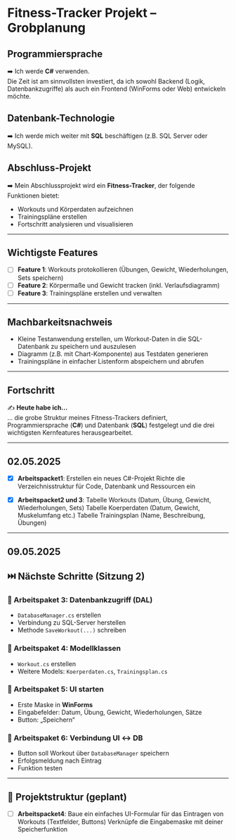 # Fitness-Tracker Projekt – Grobplanung

## Programmiersprache
➡️ Ich werde **C#** verwenden.  
Die Zeit ist am sinnvollsten investiert, da ich sowohl Backend (Logik, Datenbankzugriffe) als auch ein Frontend (WinForms oder Web) entwickeln möchte.

## Datenbank-Technologie
➡️ Ich werde mich weiter mit **SQL** beschäftigen (z.B. SQL Server oder MySQL).

## Abschluss-Projekt
➡️ Mein Abschlussprojekt wird ein **Fitness-Tracker**, der folgende Funktionen bietet:

- Workouts und Körperdaten aufzeichnen
- Trainingspläne erstellen
- Fortschritt analysieren und visualisieren

---

## Wichtigste Features

- [ ] **Feature 1**: Workouts protokollieren (Übungen, Gewicht, Wiederholungen, Sets speichern)
- [ ] **Feature 2**: Körpermaße und Gewicht tracken (inkl. Verlaufsdiagramm)
- [ ] **Feature 3**: Trainingspläne erstellen und verwalten

---

## Machbarkeitsnachweis

- Kleine Testanwendung erstellen, um Workout-Daten in die SQL-Datenbank zu speichern und auszulesen
- Diagramm (z.B. mit Chart-Komponente) aus Testdaten generieren
- Trainingspläne in einfacher Listenform abspeichern und abrufen

---

## Fortschritt

✍️ **Heute habe ich...**  
... die grobe Struktur meines Fitness-Trackers definiert, Programmiersprache (**C#**) und Datenbank (**SQL**) festgelegt und die drei wichtigsten Kernfeatures herausgearbeitet.

---

## 02.05.2025
- [x] **Arbeitspacket1**:
Erstellen ein neues C#-Projekt 
Richte die Verzeichnisstruktur für Code, Datenbank und Ressourcen ein

- [x] **Arbeitspacket2 und 3**:
Tabelle Workouts (Datum, Übung, Gewicht, Wiederholungen, Sets)
Tabelle Koerperdaten (Datum, Gewicht, Muskelumfang etc.)
Tabelle Trainingsplan (Name, Beschreibung, Übungen)


---
## 09.05.2025

## ⏭️ Nächste Schritte (Sitzung 2)

### 🧩 Arbeitspaket 3: Datenbankzugriff (DAL)
- `DatabaseManager.cs` erstellen
- Verbindung zu SQL-Server herstellen
- Methode `SaveWorkout(...)` schreiben

### 🧩 Arbeitspaket 4: Modellklassen
- `Workout.cs` erstellen
- Weitere Models: `Koerperdaten.cs`, `Trainingsplan.cs`

### 🧩 Arbeitspaket 5: UI starten
- Erste Maske in **WinForms**
- Eingabefelder: Datum, Übung, Gewicht, Wiederholungen, Sätze
- Button: „Speichern“

### 🧩 Arbeitspaket 6: Verbindung UI ↔ DB
- Button soll Workout über `DatabaseManager` speichern
- Erfolgsmeldung nach Eintrag
- Funktion testen

---

## 📁 Projektstruktur (geplant)





- [ ] **Arbeitspacket4**:
Baue ein einfaches UI-Formular für das Eintragen von Workouts (Textfelder, Buttons)
Verknüpfe die Eingabemaske mit deiner Speicherfunktion


